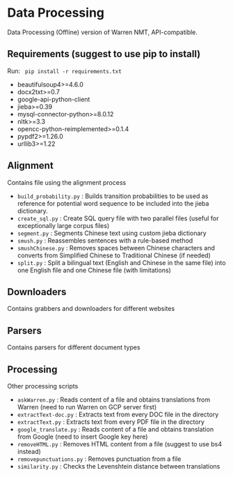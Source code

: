 # Data Processing
Data Processing (Offline) version of Warren NMT, API-compatible.

## Requirements (suggest to use pip to install)
Run: ` pip install -r requirements.txt`  
* beautifulsoup4>=4.6.0
* docx2txt>=0.7
* google-api-python-client
* jieba>=0.39
* mysql-connector-python>=8.0.12
* nltk>=3.3
* opencc-python-reimplemented>=0.1.4
* pypdf2>=1.26.0
* urllib3>=1.22
 
## Alignment  
Contains file using the alignment process  
* `build_probability.py` : Builds transition probabilities to be used as reference for potential word sequence to be included into the jieba dictionary.
* `create_sql.py` : Create SQL query file with two parallel files (useful for exceptionally large corpus files)
* `segment.py` : Segments Chinese text using custom jieba dictionary
* `smush.py` : Reassembles sentences with a rule-based method
* `smushChinese.py` : Removes spaces between Chinese characters and converts from Simplified Chinese to Traditional Chinese (if needed)
* `split.py` : Split a bilingual text (English and Chinese in the same file) into one English file and one Chinese file (with limitations)  
  
## Downloaders
Contains grabbers and downloaders for different websites  
  
## Parsers
Contains parsers for different document types
  
## Processing  
Other processing scripts
* `askWarren.py` : Reads content of a file and obtains translations from Warren (need to run Warren on GCP server first)  
* `extractText-doc.py` : Extracts text from every DOC file in the directory
* `extractText.py` : Extracts text from every PDF file in the directory
* `google_translate.py` : Reads content of a file and obtains translation from Google (need to insert Google key here)
* `removeHTML.py` : Removes HTML content from a file (suggest to use bs4 instead)
* `removepunctuations.py` : Removes punctuation from a file
* `similarity.py` : Checks the Levenshtein distance between translations